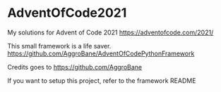 # AdventOfCode2021
My solutions for Advent of Code 2021
https://adventofcode.com/2021/

This small framework is a life saver.
https://github.com/AggroBane/AdventOfCodePythonFramework

Credits goes to https://github.com/AggroBane

If you want to setup this project, refer to the framework README
